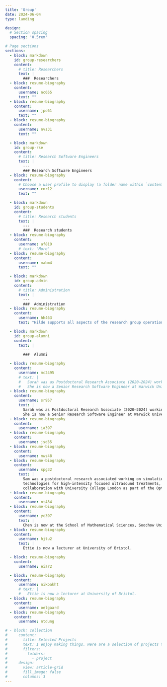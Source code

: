 ```yaml
---
title: 'Group'
date: 2024-06-04
type: landing

design:
  # Section spacing
  spacing: '0.5rem'

# Page sections
sections:
  - block: markdown
    id: group-researchers
    content:
      # title: Researchers
      text: |
        ###  Researchers
  - block: resume-biography
    content:
      username: nc655
      text: ""
  - block: resume-biography
    content:
      username: jpd61
      text: ""
  - block: resume-biography
    content:
      username: nvs31
      text: ""

  - block: markdown
    id: group-rse
    content:
      # title: Research Software Engineers
      text: |
        ---
        ### Research Software Engineers
  - block: resume-biography
    content:
      # Choose a user profile to display (a folder name within `content/authors/`)
      username: cnr12
      text: ""

  - block: markdown
    id: group-students
    content:
      # title: Research students
      text: |
        ---
        ###  Research students
  - block: resume-biography
    content:
      username: af819
      # text: "More"
  - block: resume-biography
    content:
      username: mabm4
      text: ""

  - block: markdown
    id: group-admin
    content:
      # title: Administration
      text: |
        ---
        ###  Administration
  - block: resume-biography
    content:
      username: hh463
      text: "Hilde supports all aspects of the research group operation."

  - block: markdown
    id: group-alumni
    content:
      text: |
        ---
        ###  Alumni

  - block: resume-biography
    content:
      username: mc2495
      # text: |
      #   Sarah was as Postdoctoral Research Associate (2020–2024) working on the ASiMoV Project.
      #   She is now a Senior Research Software Engineer at Warwick University.
  - block: resume-biography
    content:
      username: sr957
      text: |
        Sarah was as Postdoctoral Research Associate (2020–2024) working on the ASiMoV Project.
        She is now a Senior Research Software Engineer at Warwick University.
  - block: resume-biography
    content:
      username: ia397
  - block: resume-biography
    content:
      username: jsd55
  - block: resume-biography
    content:
      username: mws48
  - block: resume-biography
    content:
      username: spg32
      text: |
        Sam was a postdoctoral research associated working on simulation
        technologies for high-intensity focused ultrasound treatments, in
        collaboration with University College London as part of the OptimUS Project.
  - block: resume-biography
    content:
      username: nt434
  - block: resume-biography
    content:
      username: yc397
      text: |
        Chen is now at the School of Mathematical Sciences, Soochow University. He returned for an extended visit in 2024.
  - block: resume-biography
    content:
      username: hjtu2
      text: |
        Ettie is now a lecturer at University of Bristol.

  - block: resume-biography
    content:
      username: eiar2

  - block: resume-biography
    content:
      username: nikbakht
      # text: |
      #   Ettie is now a lecturer at University of Bristol.
  - block: resume-biography
    content:
      username: oelgaard
  - block: resume-biography
    content:
      username: ntdung

# - block: collection
#     content:
#       title: Selected Projects
#       text: I enjoy making things. Here are a selection of projects that I have worked on over the years.
#       filters:
#         folders:
#           - project
#     design:
#       view: article-grid
#       fill_image: false
#       columns: 3
---
```

